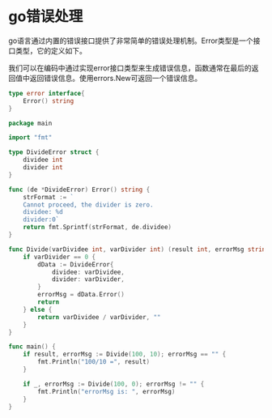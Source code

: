 # go错误处理

go语言通过内置的错误接口提供了非常简单的错误处理机制。Error类型是一个接口类型，它的定义如下。

我们可以在编码中通过实现error接口类型来生成错误信息，函数通常在最后的返回值中返回错误信息。使用errors.New可返回一个错误信息。

```go
type error interface{
    Error() string
}
```

```go
package main

import "fmt"

type DivideError struct {
	dividee int
	divider int
}

func (de *DivideError) Error() string {
	strFormat := `
	Cannot proceed, the divider is zero.
	dividee: %d
	divider:0`
	return fmt.Sprintf(strFormat, de.dividee)
}

func Divide(varDividee int, varDivider int) (result int, errorMsg string) {
	if varDivider == 0 {
		dData := DivideError{
			dividee: varDividee,
			divider: varDivider,
		}
		errorMsg = dData.Error()
		return
	} else {
		return varDividee / varDivider, ""
	}
}

func main() {
	if result, errorMsg := Divide(100, 10); errorMsg == "" {
		fmt.Println("100/10 =", result)
	}

	if _, errorMsg := Divide(100, 0); errorMsg != "" {
		fmt.Println("errorMsg is: ", errorMsg)
	}
}

```